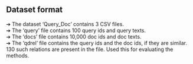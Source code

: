 ## Dataset format
➔ The dataset ‘Query_Doc’ contains 3 CSV files.\
➔ The ‘query’ file contains 100 query ids and query texts.\
➔ The ‘docs’ file contains 10,000 doc ids and doc texts.\
➔ The ‘qdrel’ file contains the query ids and the doc ids, if they are similar. 130 such relations are present in the file. Used this for evaluating the methods.
